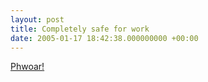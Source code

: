 ```yaml
---
layout: post
title: Completely safe for work
date: 2005-01-17 18:42:38.000000000 +00:00
---
```

<a href="https://www.ratemynetworkdiagram.com/">Phwoar!</a>
